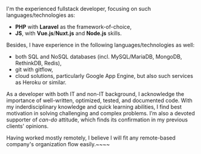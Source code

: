 I'm the experienced fullstack developer, focusing on such languages/technologies
as:

- **PHP** with **Laravel** as the framework-of-choice,
- **JS**, with **Vue.js**/**Nuxt.js** and **Node.js** skills.

Besides, I have experience in the following languages/technologies as well:

- both SQL and NoSQL databases (incl. MySQL/MariaDB, MongoDB, RethinkDB,
Redis),
- git with gitflow,
- cloud solutions, particularly Google App Engine, but also such services
  as Heroku or similar.

As a developer with both IT and non-IT background, I acknowledge the 
importance of well-written, optimized, tested, and documented code. With my 
inderdisciplinary knowledge and quick learning abilities, I find best 
motivation in solving challenging and complex problems. I’m also a devoted 
supporter of _can-do_ attitude, which finds its confirmation in my previous
clients' opinions.

Having worked mostly remotely, I believe I will fit any remote-based
company's organization flow easily.~~~~

